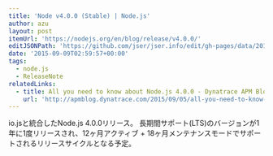 ```yaml
---
title: 'Node v4.0.0 (Stable) | Node.js'
author: azu
layout: post
itemUrl: 'https://nodejs.org/en/blog/release/v4.0.0/'
editJSONPath: 'https://github.com/jser/jser.info/edit/gh-pages/data/2015/09/index.json'
date: '2015-09-09T02:59:57+00:00'
tags:
  - node.js
  - ReleaseNote
relatedLinks:
  - title: All you need to know about Node.js 4.0.0 - Dynatrace APM Blog
    url: 'http://apmblog.dynatrace.com/2015/09/05/all-you-need-to-know-about-node-js-4-0/'
---
```

io.jsと統合したNode.js 4.0.0リリース。
長期間サポート(LTS)のバージョンが1年に1度リリースされ、12ヶ月アクティブ + 18ヶ月メンテナンスモードでサポートされるリリースサイクルとなる予定。
